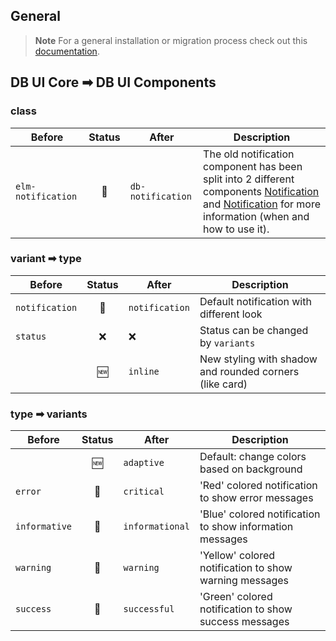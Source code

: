 ## General

> **Note**
> For a general installation or migration process check out this [documentation](https://www.npmjs.com/package/@db-ui/components).

## DB UI Core ➡ DB UI Components

### class

| Before             | Status | After             | Description                                                                                                                                                                                                                                                                                                                                                                                                                                            |
| ------------------ | :----: | ----------------- | ------------------------------------------------------------------------------------------------------------------------------------------------------------------------------------------------------------------------------------------------------------------------------------------------------------------------------------------------------------------------------------------------------------------------------------------------------ |
| `elm-notification` |   🔁   | `db-notification` | The old notification component has been split into 2 different components [Notification](https://marketingportal.extranet.deutschebahn.com/marketingportal/Design-Anwendungen/db-ux-design-system-v3/components/feedback/notification) and [Notification](https://marketingportal.extranet.deutschebahn.com/marketingportal/Design-Anwendungen/db-ux-design-system-v3/components/feedback/notification) for more information (when and how to use it). |

### variant ➡ type

| Before         | Status | After          | Description                                             |
| -------------- | :----: | -------------- | ------------------------------------------------------- |
| `notification` |   🔁   | `notification` | Default notification with different look                |
| `status`       |   ❌   | ❌             | Status can be changed by `variants`                     |
|                |   🆕   | `inline`       | New styling with shadow and rounded corners (like card) |

### type ➡ variants

| Before        | Status | After           | Description                                              |
| ------------- | :----: | --------------- | -------------------------------------------------------- |
|               |   🆕   | `adaptive`      | Default: change colors based on background               |
| `error`       |   🔁   | `critical`      | 'Red' colored notification to show error messages        |
| `informative` |   🔁   | `informational` | 'Blue' colored notification to show information messages |
| `warning`     |   🔁   | `warning`       | 'Yellow' colored notification to show warning messages   |
| `success`     |   🔁   | `successful`    | 'Green' colored notification to show success messages    |
